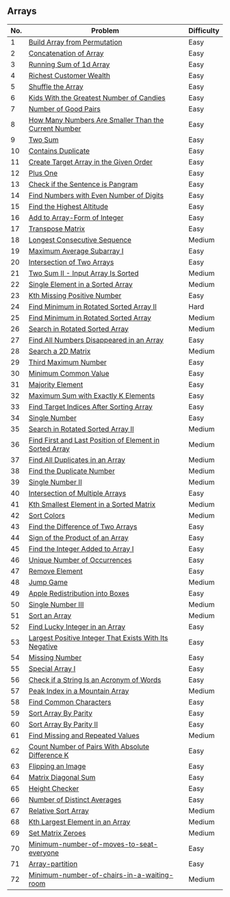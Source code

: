 
## Arrays

| No.  | Problem                                               | Difficulty |
|----|-------------------------------------------------------|------------|
| 1  | [Build Array from Permutation](https://leetcode.com/problems/build-array-from-permutation/)                   | Easy       |
| 2  | [Concatenation of Array](https://leetcode.com/problems/concatenation-of-array/)                               | Easy       |
| 3  | [Running Sum of 1d Array](https://leetcode.com/problems/running-sum-of-1d-array/)                             | Easy       |
| 4  | [Richest Customer Wealth](https://leetcode.com/problems/richest-customer-wealth/)                             | Easy       |
| 5  | [Shuffle the Array](https://leetcode.com/problems/shuffle-the-array/)                                         | Easy       |
| 6  | [Kids With the Greatest Number of Candies](https://leetcode.com/problems/kids-with-the-greatest-number-of-candies/) | Easy       |
| 7  | [Number of Good Pairs](https://leetcode.com/problems/number-of-good-pairs/)                                   | Easy       |
| 8  | [How Many Numbers Are Smaller Than the Current Number](https://leetcode.com/problems/how-many-numbers-are-smaller-than-the-current-number/) | Easy       |
| 9  | [Two Sum](https://leetcode.com/problems/two-sum/)                                                               | Easy       |
| 10 | [Contains Duplicate](https://leetcode.com/problems/contains-duplicate/)                                       | Easy       |
| 11 | [Create Target Array in the Given Order](https://leetcode.com/problems/create-target-array-in-the-given-order/) | Easy       |
| 12 | [Plus One](https://leetcode.com/problems/plus-one/)                                                             | Easy       |
| 13 | [Check if the Sentence is Pangram](https://leetcode.com/problems/check-if-the-sentence-is-pangram/)           | Easy       |
| 14 | [Find Numbers with Even Number of Digits](https://leetcode.com/problems/find-numbers-with-even-number-of-digits/) | Easy       |
| 15 | [Find the Highest Altitude](https://leetcode.com/problems/find-the-highest-altitude/)                         | Easy       |
| 16 | [Add to Array-Form of Integer](https://leetcode.com/problems/add-to-array-form-of-integer/)                   | Easy       |
| 17 | [Transpose Matrix](https://leetcode.com/problems/transpose-matrix/)                                           | Easy       |
| 18 | [Longest Consecutive Sequence](https://leetcode.com/problems/longest-consecutive-sequence/)                   | Medium     |
| 19 | [Maximum Average Subarray I](https://leetcode.com/problems/maximum-average-subarray-i/)                       | Easy       |
| 20 | [Intersection of Two Arrays](https://leetcode.com/problems/intersection-of-two-arrays/)                       | Easy       |
| 21 | [Two Sum II - Input Array Is Sorted](https://leetcode.com/problems/two-sum-ii-input-array-is-sorted/)         | Medium     |
| 22 | [Single Element in a Sorted Array](https://leetcode.com/problems/single-element-in-a-sorted-array/)           | Medium     |
| 23 | [Kth Missing Positive Number](https://leetcode.com/problems/kth-missing-positive-number/)                     | Easy       |
| 24 | [Find Minimum in Rotated Sorted Array II](https://leetcode.com/problems/find-minimum-in-rotated-sorted-array-ii/) | Hard      |
| 25 | [Find Minimum in Rotated Sorted Array](https://leetcode.com/problems/find-minimum-in-rotated-sorted-array/)   | Medium     |
| 26 | [Search in Rotated Sorted Array](https://leetcode.com/problems/search-in-rotated-sorted-array/)               | Medium     |
| 27 | [Find All Numbers Disappeared in an Array](https://leetcode.com/problems/find-all-numbers-disappeared-in-an-array/) | Easy       |
| 28 | [Search a 2D Matrix](https://leetcode.com/problems/search-a-2d-matrix/)                                         | Medium     |
| 29 | [Third Maximum Number](https://leetcode.com/problems/third-maximum-number/)                                     | Easy       |
| 30 | [Minimum Common Value](https://leetcode.com/problems/minimum-common-value/)                                     | Easy       |
| 31 | [Majority Element](https://leetcode.com/problems/majority-element)                                             | Easy       |
| 32 | [Maximum Sum with Exactly K Elements](https://leetcode.com/problems/maximum-sum-with-exactly-k-elements/)       | Easy       |
| 33 | [Find Target Indices After Sorting Array](https://leetcode.com/problems/find-target-indices-after-sorting-array/) | Easy       |
| 34 | [Single Number](https://leetcode.com/problems/single-number/)                                                   | Easy       |
| 35 | [Search in Rotated Sorted Array II](https://leetcode.com/problems/search-in-rotated-sorted-array-ii/)           | Medium     |
| 36 | [Find First and Last Position of Element in Sorted Array](https://leetcode.com/problems/find-first-and-last-position-of-element-in-sorted-array/) | Medium     |
| 37 | [Find All Duplicates in an Array](https://leetcode.com/problems/find-all-duplicates-in-an-array/)               | Medium     |
| 38 | [Find the Duplicate Number](https://leetcode.com/problems/find-the-duplicate-number/)                           | Medium     |
| 39 | [Single Number II](https://leetcode.com/problems/single-number-ii/)                                             | Medium     |
| 40 | [Intersection of Multiple Arrays](https://leetcode.com/problems/intersection-of-multiple-arrays/)             | Easy       |
| 41 | [Kth Smallest Element in a Sorted Matrix](https://leetcode.com/problems/kth-smallest-element-in-a-sorted-matrix/) | Medium |
| 42 | [Sort Colors](https://leetcode.com/problems/sort-colors/)                                                       | Medium     |
| 43 | [Find the Difference of Two Arrays](https://leetcode.com/problems/find-the-difference-of-two-arrays/)         | Easy       |
| 44 | [Sign of the Product of an Array](https://leetcode.com/problems/sign-of-the-product-of-an-array/)               | Easy       |
| 45 | [Find the Integer Added to Array I](https://leetcode.com/problems/find-the-integer-added-to-array-i/)           | Easy       |
| 46 | [Unique Number of Occurrences](https://leetcode.com/problems/unique-number-of-occurrences/)                     | Easy       |
| 47 | [Remove Element](https://leetcode.com/problems/remove-element/)                                                 | Easy       |
| 48 | [Jump Game](https://leetcode.com/problems/jump-game/)                                                           | Medium     |
| 49 | [Apple Redistribution into Boxes](https://leetcode.com/problems/apple-redistribution-into-boxes/)               | Easy       |
| 50 | [Single Number III](https://leetcode.com/problems/single-number-iii/)                                           | Medium     |
| 51 | [Sort an Array](https://leetcode.com/problems/sort-an-array/)                                                   | Medium     |
| 52 | [Find Lucky Integer in an Array](https://leetcode.com/problems/find-lucky-integer-in-an-array/)                 | Easy       |
| 53 | [Largest Positive Integer That Exists With Its Negative](https://leetcode.com/problems/largest-positive-integer-that-exists-with-its-negative/) | Easy |
| 54 | [Missing Number](https://leetcode.com/problems/missing-number/)                                                 | Easy       |
| 55 | [Special Array I](https://leetcode.com/problems/special-array-i/)                                               | Easy       |
| 56 | [Check if a String Is an Acronym of Words](https://leetcode.com/problems/check-if-a-string-is-an-acronym-of-words/) | Easy |
| 57 | [Peak Index in a Mountain Array](https://leetcode.com/problems/peak-index-in-a-mountain-array/)                 | Medium     |
| 58 | [Find Common Characters](https://leetcode.com/problems/find-common-characters/)                                 | Easy       |
| 59 | [Sort Array By Parity](https://leetcode.com/problems/sort-array-by-parity/)                                     | Easy       |
| 60 | [Sort Array By Parity II](https://leetcode.com/problems/sort-array-by-parity-ii/)                               | Easy       |
| 61 | [Find Missing and Repeated Values](https://leetcode.com/problems/find-missing-and-repeated-values/)             | Medium     |
| 62 | [Count Number of Pairs With Absolute Difference K](https://leetcode.com/problems/count-number-of-pairs-with-absolute-difference-k/) | Easy |
| 63 | [Flipping an Image](https://leetcode.com/problems/flipping-an-image/)                                           | Easy       |
| 64 | [Matrix Diagonal Sum](https://leetcode.com/problems/matrix-diagonal-sum/)                                       | Easy       |
| 65 | [Height Checker](https://leetcode.com/problems/height-checker/)                                                 | Easy       |
| 66 | [Number of Distinct Averages](https://leetcode.com/problems/number-of-distinct-averages/)                       | Easy       |
| 67 | [Relative Sort Array](https://leetcode.com/problems/relative-sort-array/)                                       | Medium     |
| 68 | [Kth Largest Element in an Array](https://leetcode.com/problems/kth-largest-element-in-an-array/)               | Medium     |
| 69 | [Set Matrix Zeroes](https://leetcode.com/problems/set-matrix-zeroes/)                                           | Medium     |
| 70 | [Minimum-number-of-moves-to-seat-everyone](https://leetcode.com/problems/minimum-number-of-moves-to-seat-everyone/) | Easy     |
| 71 | [Array-partition](https://leetcode.com/problems/array-partition/)                   | Easy   |
| 72 | [Minimum-number-of-chairs-in-a-waiting-room](https://leetcode.com/problems/minimum-number-of-chairs-in-a-waiting-room/)                   | Medium   |
